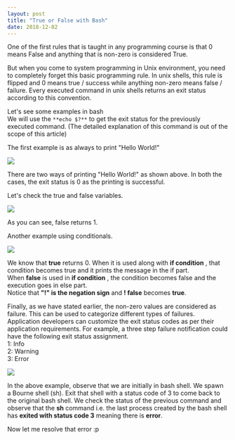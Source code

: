 ```yaml
---
layout: post
title: "True or False with Bash"
date: 2018-12-02
---
```


One of the first rules that is taught in any programming course is that 0 means False and anything that is non-zero is considered True.  
  
But when you come to system programming in Unix environment, you need to completely forget this basic programming rule. In unix shells, this rule is flipped and 0 means true / success while anything non-zero means false / failure. Every executed command in unix shells returns an exit status according to this convention.   
  
Let's see some examples in bash  
We will use the `**echo $?**` to get the exit status for the previously executed command. (The detailed explanation of this command is out of the scope of this article)  
  
The first example is as always to print "Hello World!"  


[![](https://blogger.googleusercontent.com/img/b/R29vZ2xl/AVvXsEgprQsaK-bV1-ASOrLqlGXplHocX1VWwpsiCsD3O0lag1J4t4jC5_T_lh4hmcHhEtb9xbyMW3CfFWzvq7gVqaF8u-hdrigBvVSHHZukKLwsjVstWNejXF8m6t4YTDTb6olCZSqA5fziKA8m/s320/Screen+Shot+2019-06-22+at+4.30.17+PM.png)](https://blogger.googleusercontent.com/img/b/R29vZ2xl/AVvXsEgprQsaK-bV1-ASOrLqlGXplHocX1VWwpsiCsD3O0lag1J4t4jC5_T_lh4hmcHhEtb9xbyMW3CfFWzvq7gVqaF8u-hdrigBvVSHHZukKLwsjVstWNejXF8m6t4YTDTb6olCZSqA5fziKA8m/s1600/Screen+Shot+2019-06-22+at+4.30.17+PM.png)

There are two ways of printing "Hello World!" as shown above. In both the cases, the exit status is 0 as the printing is successful.  
  
Let's check the true and false variables.  


[![](https://blogger.googleusercontent.com/img/b/R29vZ2xl/AVvXsEjc9OW-UDjskHxeMwZ2IXenL-BressTdtTnLqDZhucDCrzkGCWSzORmHrGtxpWMDxBpoPzpnswRqtlbX8WUxw29dEyjVseIiEB5jMtVxxX4MusaeM98CLTNadx42E3SM5eKg2pTP02JChi5/s320/Screen+Shot+2019-06-22+at+4.12.31+PM.png)](https://blogger.googleusercontent.com/img/b/R29vZ2xl/AVvXsEjc9OW-UDjskHxeMwZ2IXenL-BressTdtTnLqDZhucDCrzkGCWSzORmHrGtxpWMDxBpoPzpnswRqtlbX8WUxw29dEyjVseIiEB5jMtVxxX4MusaeM98CLTNadx42E3SM5eKg2pTP02JChi5/s1600/Screen+Shot+2019-06-22+at+4.12.31+PM.png)

  
As you can see, false returns 1.  
  
Another example using conditionals.  


[![](https://blogger.googleusercontent.com/img/b/R29vZ2xl/AVvXsEiy96-7TYy-s9luy6z_APTr-GeRA_TA-iz6aZfrEbJRtRo_0lvyd9sX1a28P8Kdpnobr5NJeDl2KMPGujcsNUP9om3fugXqteJSNzYEHYhlsmuC88jB1UIeV62SOUiZ_M6t6_1cmZKjT-Ic/s640/Screen+Shot+2019-06-22+at+4.53.15+PM.png)](https://blogger.googleusercontent.com/img/b/R29vZ2xl/AVvXsEiy96-7TYy-s9luy6z_APTr-GeRA_TA-iz6aZfrEbJRtRo_0lvyd9sX1a28P8Kdpnobr5NJeDl2KMPGujcsNUP9om3fugXqteJSNzYEHYhlsmuC88jB1UIeV62SOUiZ_M6t6_1cmZKjT-Ic/s1600/Screen+Shot+2019-06-22+at+4.53.15+PM.png)

  
We know that **true** returns 0. When it is used along with **if condition** , that condition becomes true and it prints the message in the if part.  
When **false** is used in **if condition** , the condition becomes false and the execution goes in else part.  
Notice that **"!" is the negation sign** and **! false** becomes **true**.  
  
Finally, as we have stated earlier, the non-zero values are considered as failure. This can be used to categorize different types of failures. Application developers can customize the exit status codes as per their application requirements. For example, a three step failure notification could have the following exit status assignment.  
1: Info  
2: Warning  
3: Error  


[![](https://blogger.googleusercontent.com/img/b/R29vZ2xl/AVvXsEgZBZUevQm5c54VGh6n4Fl7y85PpornB26PA_Sb9iDeoYkNO9iFWePZzX9FYsEWZySypbrWOGsoYZifsu4jr7uvlMVfJInoYDR9jgvBQxiFqTxqGO-5eAhY_jNEAlO1GbItMHWNqH3WFCjA/s320/Screen+Shot+2019-06-22+at+5.08.39+PM.png)](https://blogger.googleusercontent.com/img/b/R29vZ2xl/AVvXsEgZBZUevQm5c54VGh6n4Fl7y85PpornB26PA_Sb9iDeoYkNO9iFWePZzX9FYsEWZySypbrWOGsoYZifsu4jr7uvlMVfJInoYDR9jgvBQxiFqTxqGO-5eAhY_jNEAlO1GbItMHWNqH3WFCjA/s1600/Screen+Shot+2019-06-22+at+5.08.39+PM.png)

In the above example, observe that we are initially in bash shell. We spawn a Bourne shell (sh). Exit that shell with a status code of 3 to come back to the original bash shell. We check the status of the previous command and observe that the **sh** command i.e. the last process created by the bash shell has **exited with status code 3** meaning there is **error**.  
  
Now let me resolve that error :p   
  
  
  
  
  
  
  
  


  


